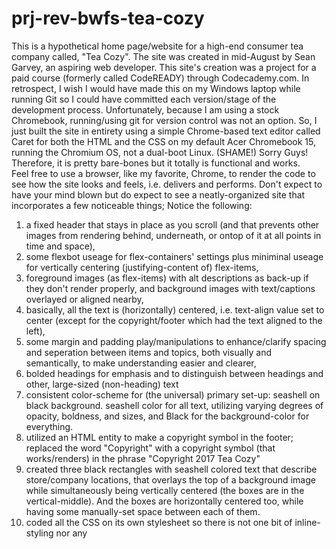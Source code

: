 # prj-rev-bwfs-tea-cozy
This is a hypothetical home page/website for a high-end consumer tea company called, "Tea Cozy".
The site was created in mid-August by Sean Garvey, an aspiring web developer.
This site's creation was a project for a paid course (formerly called CodeREADY) through Codecademy.com.
In retrospect, I wish I would have made this on my Windows laptop while running Git so I could have committed each version/stage of the development process.
Unfortunately, because I am using a stock Chromebook, running/using git for version control was not an option. 
So, I just built the site in entirety using a simple Chrome-based text editor called Caret for both the HTML and the CSS on my default Acer Chromebook 15, running the Chromium OS, not a dual-boot Linux. (SHAME!) Sorry Guys!
Therefore, it is pretty bare-bones but it totally is functional and works.  
Feel free to use a browser, like my favorite, Chrome, to render the code to see how the site looks and feels, i.e. delivers and performs.
Don't expect to have your mind blown but do expect to see a neatly-organized site that incorporates a few noticeable things; 
Notice the following: 
1. a fixed header that stays in place as you scroll (and that prevents other images from rendering behind, underneath, or ontop of it at all points in time and space), 
2. some flexbot useage for flex-containers' settings plus miniminal useage for vertically centering (justifying-content of) flex-items, 
3. foreground images (as flex-items) with alt descriptions as back-up if they don't render properly, and background images with text/captions overlayed or aligned nearby, 
4. basically, all the text is (horizontally) centered, i.e. text-align value set to center (except for the copyright/footer which had the text aligned to the left), 
5. some margin and padding play/manipulations to enhance/clarify spacing and seperation between items and topics, both visually and semantically, to make understanding easier and clearer,
6. bolded headings for emphasis and to distinguish between headings and other, large-sized (non-heading) text
7. consistent color-scheme for (the universal) primary set-up: seashell on black background. seashell color for all text, utilizing varying degrees of opacity, boldness, and sizes, and Black for the background-color for everything.
8. utilized an HTML entity to make a copyright symbol in the footer; replaced the word "Copyright" with a copyright symbol (that works/renders) in the phrase "Copyright 2017 Tea Cozy"
9. created three black rectangles with seashell colored text that describe store/company locations, that overlays the top of a background image while simultaneously being vertically centered (the boxes are in the vertical-middle). And the boxes are horizontally centered too, while having some manually-set space between each of them.
10. coded all the CSS on its own stylesheet so there is not one bit of inline-styling nor any <style> tags in my HTML
11. added comments to my HTML to let the reader/DevTools-user know when each new section was beginning
12. when adding images to the site, I used a mixture of both url's for the img tag's src property value as well as using/linking local (downloaded) photo files as the src value, in other instances, in improve rendering speed, and reduce GitHub repository size.
13. used a spec-sheet as one of the primary basis of development for my CSS and somewhat for my HTML as well too
14. relied on a mock/example version of an already complete version of the site using Chrome's DevTools to analyze the HTML and understand the developer's decision making process
15. (when I had doubt about which option to go with or how to create the desired effect,) I resourcefully replicated the HTML and CSS seen via DevTools step-by-step, line-by-line, piece-by-piece until I not only had the functionality needed but also could/did understand why he/she chose the method/structure/syntax/style, i.e. choice out of many potentials. I didn't just clone everything but I did compare my work/code with the DevTools after significant progress/time to ensure I hadn't deviated too far from the "projected path" and if I did, then I'd assess whether or not I was still on target and what could be learned from the experience.
16. basically, modeled an entire website off of another live website's HTML and CSS via Chrome's DevTools and Caret (a simple Text Editor), while making my own adjustments and stylings.
17. uploaded to github
18. made this ridiculous, thorough, thoughtful, and pretty brutally honest ReadMe
19. made you aware of steps you'd probably never even have realized nor thought of
20. DOESN'T THE SITE SIMPLY LOOK NICE, CLEAN, UNCLUTTERED, AND (RELATIVELY) PROFESSIONAL? Oh let's not downplay the importance of the fact that you were (or should have been) able to have opened the website at all by opening the index.html file with your browser (Chrome)?

CONGRATULATIONS TO YOU AND TO I, BOTH! We've reached the end of this long, and arduous journey of mutual-growth and live-learning together! ;-) Sarcasm was implied but I'm going back to serious mode now.
If you made it this far, I truly, sincerely, overtly thank you. :-D You, simply, are a spectacular specimen of the best of what makes us human. Simply put, You Genuinely Care [About Learning, Others, The Spread of Knowledge and Joy, and Self-Improvement, etc.]. And for that, not just I and not just the world, but THE FUTURE ITSELF THANKS YOU!  Kudos. And Congrats... on the awesomeness.  
Keep it up; I hear passion is contagious! Try sharing some of yours sometime. Who knows what dream(s) you could be responsible for helping turn into reality, simply by providing the inspiration? Let's find out together!
 
-To "Our" Success!,
Sean Tank Garvey
